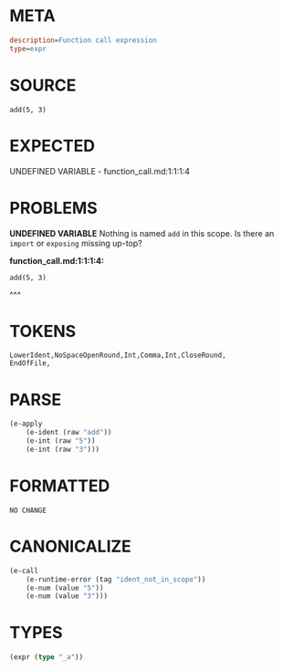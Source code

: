 # META
~~~ini
description=Function call expression
type=expr
~~~
# SOURCE
~~~roc
add(5, 3)
~~~
# EXPECTED
UNDEFINED VARIABLE - function_call.md:1:1:1:4
# PROBLEMS
**UNDEFINED VARIABLE**
Nothing is named `add` in this scope.
Is there an `import` or `exposing` missing up-top?

**function_call.md:1:1:1:4:**
```roc
add(5, 3)
```
^^^


# TOKENS
~~~zig
LowerIdent,NoSpaceOpenRound,Int,Comma,Int,CloseRound,
EndOfFile,
~~~
# PARSE
~~~clojure
(e-apply
	(e-ident (raw "add"))
	(e-int (raw "5"))
	(e-int (raw "3")))
~~~
# FORMATTED
~~~roc
NO CHANGE
~~~
# CANONICALIZE
~~~clojure
(e-call
	(e-runtime-error (tag "ident_not_in_scope"))
	(e-num (value "5"))
	(e-num (value "3")))
~~~
# TYPES
~~~clojure
(expr (type "_a"))
~~~
